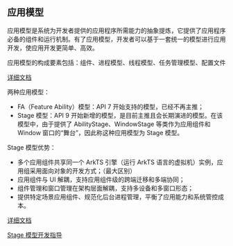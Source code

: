 ## 应用模型

应用模型是系统为开发者提供的应用程序所需能力的抽象提炼，它提供了应用程序必备的组件和运行机制。有了应用模型，开发者可以基于一套统一的模型进行应用开发，使应用开发更简单、高效。

应用模型的构成要素包括：组件、进程模型、线程模型、任务管理模型、配置文件

[详细文档](https://docs.openharmony.cn/pages/v4.0/zh-cn/application-dev/application-models/application-model-composition.md)

两种应用模型：

-   FA（Feature Ability）模型：API 7 开始支持的模型，已经不再主推；
-   Stage 模型：API 9 开始新增的模型，是目前主推且会长期演进的模型。在该模型中，由于提供了 AbilityStage、WindowStage 等类作为应用组件和 Window 窗口的“舞台”，因此称这种应用模型为 Stage 模型。

Stage 模型优势：

-   多个应用组件共享同一个 ArkTS 引擎（运行 ArkTS 语言的虚拟机）实例，应用组采用面向对象的开发方式；（最大区别）
-   应用组件与 UI 解耦，支持应用组件级的跨端迁移和多端协同；
-   组件管理和窗口管理在架构层面解耦，支持多设备和多窗口形态；
-   提供特定场景应用组件、规范化后台进程管理，平衡了应用能力和系统管控成本。

[详细文档](https://docs.openharmony.cn/pages/v4.0/zh-cn/application-dev/application-models/application-model-description.md)

[Stage 模型开发指导](https://docs.openharmony.cn/pages/v4.0/zh-cn/application-dev/application-models/stage-model-development-overview.md)

